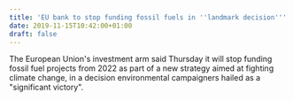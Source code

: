 ```yaml
---
title: 'EU bank to stop funding fossil fuels in ''landmark decision'''
date: 2019-11-15T10:42:00+01:00
draft: false
---
```


The European Union's investment arm said Thursday it will stop funding fossil fuel projects from 2022 as part of a new strategy aimed at fighting climate change, in a decision environmental campaigners hailed as a "significant victory".